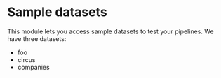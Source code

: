# Sample datasets
This module lets you access sample datasets to test your pipelines.
We have three datasets:
* foo
* circus
* companies
